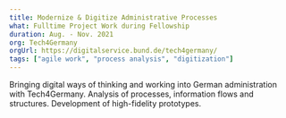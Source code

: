```yaml
---
title: Modernize & Digitize Administrative Processes 
what: Fulltime Project Work during Fellowship
duration: Aug. - Nov. 2021
org: Tech4Germany
orgUrl: https://digitalservice.bund.de/tech4germany/ 
tags: ["agile work", "process analysis", "digitization"]
---
```


Bringing digital ways of thinking and working into German administration with Tech4Germany. Analysis of processes, information flows and structures. Development of high-fidelity prototypes.